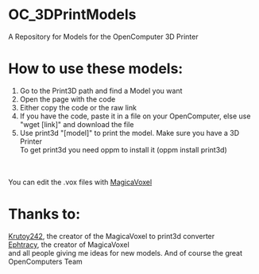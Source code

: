 # OC_3DPrintModels
A Repository for Models for the OpenComputer 3D Printer
<br>
# How to use these models:
1. Go to the Print3D path and find a Model you want
2. Open the page with the code
3. Either copy the code or the raw link
4. If you have the code, paste it in a file on your OpenComputer, else use "wget [link]" and download the file
5. Use print3d "[model]" to print the model. Make sure you have a 3D Printer
<br>To get print3d you need oppm to install it (oppm install print3d)
<br>
<br>
You can edit the  .vox files with <a href="https://ephtracy.github.io/">MagicaVoxel</a>
<br>

# Thanks to:<br>
<a href="http://oc.cil.li/index.php?/topic/599-magicavoxel-vox-converter-for-print3d/?hl=model">Krutoy242</a>, the creator of the MagicaVoxel to print3d converter<br>
<a href="https://ephtracy.github.io/">Ephtracy</a>, the creator of MagicaVoxel<br>
and all people giving me ideas for new models.
And of course the great OpenComputers Team
